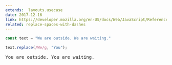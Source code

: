 ```yaml
---
extends: _layouts.usecase
date: 2017-12-16
link: https://developer.mozilla.org/en-US/docs/Web/JavaScript/Reference/Global_Objects/String/replace
related: replace-spaces-with-dashes
---
```



```javascript
const text = "We are outside. We are waiting."

text.replace(/We/g, "You");
```

<pre class="output">You are outside. You are waiting.</pre>
